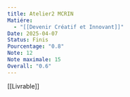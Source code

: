 ```yaml
---
title: Atelier2 MCRIN
Matiére:
  - "[[Devenir Créatif et Innovant]]"
Date: 2025-04-07
Status: Finis
Pourcentage: "0.8"
Note: 12
Note maximale: 15
Overall: "0.6"
---
```

[[Livrable]]